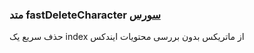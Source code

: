 <h3>
 متد fastDeleteCharacter
<a class="ext-link" href="module-classes_Matrix.html#line73" >سورس</a>
</h3>
حذف سریع یک index از ماتریکس بدون بررسی محتویات ایندکس
